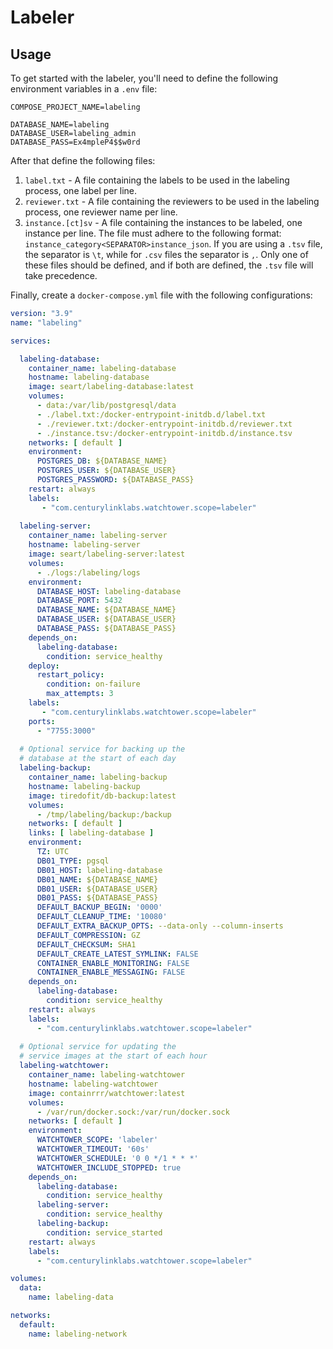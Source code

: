 # Labeler

## Usage

To get started with the labeler, you'll need to define the following environment variables in a `.env` file:

```dotenv
COMPOSE_PROJECT_NAME=labeling

DATABASE_NAME=labeling
DATABASE_USER=labeling_admin
DATABASE_PASS=Ex4mpleP4$$w0rd
```

After that define the following files:

1. `label.txt` - A file containing the labels to be used in the labeling process, one label per line.
2. `reviewer.txt` - A file containing the reviewers to be used in the labeling process, one reviewer name per line.
3. `instance.[ct]sv` - A file containing the instances to be labeled, one instance per line.
   The file must adhere to the following format: `instance_category<SEPARATOR>instance_json`.
   If you are using a `.tsv` file, the separator is `\t`, while for `.csv` files the separator is `,`.
   Only one of these files should be defined, and if both are defined, the `.tsv` file will take precedence.

Finally, create a `docker-compose.yml` file with the following configurations:

```yaml
version: "3.9"
name: "labeling"

services:

  labeling-database:
    container_name: labeling-database
    hostname: labeling-database
    image: seart/labeling-database:latest
    volumes:
      - data:/var/lib/postgresql/data
      - ./label.txt:/docker-entrypoint-initdb.d/label.txt
      - ./reviewer.txt:/docker-entrypoint-initdb.d/reviewer.txt
      - ./instance.tsv:/docker-entrypoint-initdb.d/instance.tsv
    networks: [ default ]
    environment:
      POSTGRES_DB: ${DATABASE_NAME}
      POSTGRES_USER: ${DATABASE_USER}
      POSTGRES_PASSWORD: ${DATABASE_PASS}
    restart: always
    labels:
       - "com.centurylinklabs.watchtower.scope=labeler"
    
  labeling-server:
    container_name: labeling-server
    hostname: labeling-server
    image: seart/labeling-server:latest
    volumes:
      - ./logs:/labeling/logs
    environment:
      DATABASE_HOST: labeling-database
      DATABASE_PORT: 5432
      DATABASE_NAME: ${DATABASE_NAME}
      DATABASE_USER: ${DATABASE_USER}
      DATABASE_PASS: ${DATABASE_PASS}
    depends_on:
      labeling-database:
        condition: service_healthy
    deploy:
      restart_policy:
        condition: on-failure
        max_attempts: 3
    labels:
       - "com.centurylinklabs.watchtower.scope=labeler"
    ports:
      - "7755:3000"
        
  # Optional service for backing up the
  # database at the start of each day
  labeling-backup:
    container_name: labeling-backup
    hostname: labeling-backup
    image: tiredofit/db-backup:latest
    volumes:
      - /tmp/labeling/backup:/backup
    networks: [ default ]
    links: [ labeling-database ]
    environment:
      TZ: UTC
      DB01_TYPE: pgsql
      DB01_HOST: labeling-database
      DB01_NAME: ${DATABASE_NAME}
      DB01_USER: ${DATABASE_USER}
      DB01_PASS: ${DATABASE_PASS}
      DEFAULT_BACKUP_BEGIN: '0000'
      DEFAULT_CLEANUP_TIME: '10080'
      DEFAULT_EXTRA_BACKUP_OPTS: --data-only --column-inserts
      DEFAULT_COMPRESSION: GZ
      DEFAULT_CHECKSUM: SHA1
      DEFAULT_CREATE_LATEST_SYMLINK: FALSE
      CONTAINER_ENABLE_MONITORING: FALSE
      CONTAINER_ENABLE_MESSAGING: FALSE
    depends_on:
      labeling-database:
        condition: service_healthy
    restart: always
    labels:
      - "com.centurylinklabs.watchtower.scope=labeler"
    
  # Optional service for updating the
  # service images at the start of each hour
  labeling-watchtower:
    container_name: labeling-watchtower
    hostname: labeling-watchtower
    image: containrrr/watchtower:latest
    volumes:
      - /var/run/docker.sock:/var/run/docker.sock
    networks: [ default ]
    environment:
      WATCHTOWER_SCOPE: 'labeler'
      WATCHTOWER_TIMEOUT: '60s'
      WATCHTOWER_SCHEDULE: '0 0 */1 * * *'
      WATCHTOWER_INCLUDE_STOPPED: true
    depends_on:
      labeling-database:
        condition: service_healthy
      labeling-server:
        condition: service_healthy
      labeling-backup:
        condition: service_started
    restart: always
    labels:
      - "com.centurylinklabs.watchtower.scope=labeler"

volumes:
  data:
    name: labeling-data

networks:
  default:
    name: labeling-network
```
